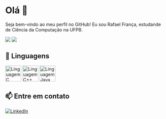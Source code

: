 # Olá 👋

Seja bem-vindo ao meu perfil no GitHub! Eu sou Rafael França, estudande de Ciência da Computação na UFPB.

<div>
  <img src="https://github-readme-stats.vercel.app/api?username=rafaelfranca1&theme=github_dark&show_icons=true&rank_icon=github&hide_border=true" />
  <img src="https://github-readme-stats.vercel.app/api/top-langs/?username=rafaelfranca1&layout=compact&theme=github_dark&hide_border=true" />
</div> 

## 🔧 Linguagens

<div>
  <img height="50" width="50" src="https://cdn.jsdelivr.net/gh/devicons/devicon/icons/c/c-original.svg" alt="Linguagem C" />
  <img height="50" width="50" src="https://cdn.jsdelivr.net/gh/devicons/devicon@latest/icons/cplusplus/cplusplus-original.svg" alt="Linguagem C++" />
  <img height="50" width="50" src="https://cdn.jsdelivr.net/gh/devicons/devicon@latest/icons/java/java-original.svg" alt="Linguagem Java" />
          
</div>

## 📫 Entre em contato

<div>
  <a href="https://www.linkedin.com/in/rafaelfranca05">
    <img src="https://img.shields.io/badge/linkedin-%230077B5.svg?style=for-the-badge&logo=linkedin&logoColor=white" alt="LinkedIn" />
  </a>
</div>
